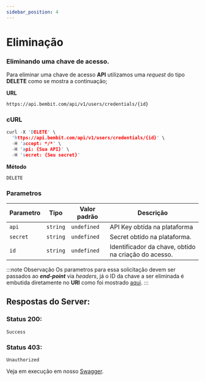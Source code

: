 ```yaml
---
sidebar_position: 4
---
```


# Eliminação

### Eliminando uma chave de acesso.

Para eliminar uma chave de acesso **API** utilizamos uma _request_ do tipo **DELETE** como se mostra a continuação;

**URL**

```
https://api.bembit.com/api/v1/users/credentials/{id}
```

### cURL

```c
curl -X 'DELETE' \
  'https://api.bembit.com/api/v1/users/credentials/{id}' \
  -H 'accept: */*' \
  -H 'api: {Sua API}' \
  -H 'secret: {Seu secret}'
```

**Método**

```
DELETE
```

### Parametros

| Parametro | Tipo     | Valor padrão | Descrição                                            |
| --------- | -------- | ------------ | ---------------------------------------------------- |
| `api`     | `string` | `undefined`  | API Key obtída na plataforma                         |
| `secret`  | `string` | `undefined`  | Secret obtído na plataforma.                         |
| `id`      | `string` | `undefined`  | Identificador da chave, obtido na criação do acesso. |

:::note Observação
Os parametros para essa solicitação devem ser passados ao **_end-point_** via _headers_, já o ID da chave a ser eliminada é embutida diretamente no **URI** como foi mostrado [aqui](#curl).
:::

## Respostas do Server:

### Status 200:

    Success

### Status 403:

    Unauthorized

Veja em execução em nosso [Swagger](https://api.bembit.com/docs/#/Users/delete_users_credentials__id_).
